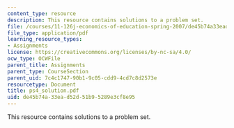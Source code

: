 ```yaml
---
content_type: resource
description: This resource contains solutions to a problem set.
file: /courses/11-126j-economics-of-education-spring-2007/de45b74a33ead52d51b95289e3cf8e95_ps4_solution.pdf
file_type: application/pdf
learning_resource_types:
- Assignments
license: https://creativecommons.org/licenses/by-nc-sa/4.0/
ocw_type: OCWFile
parent_title: Assignments
parent_type: CourseSection
parent_uid: 7c4c1747-90b1-9c05-cdd9-4cd7c8d2573e
resourcetype: Document
title: ps4_solution.pdf
uid: de45b74a-33ea-d52d-51b9-5289e3cf8e95
---
```

This resource contains solutions to a problem set.